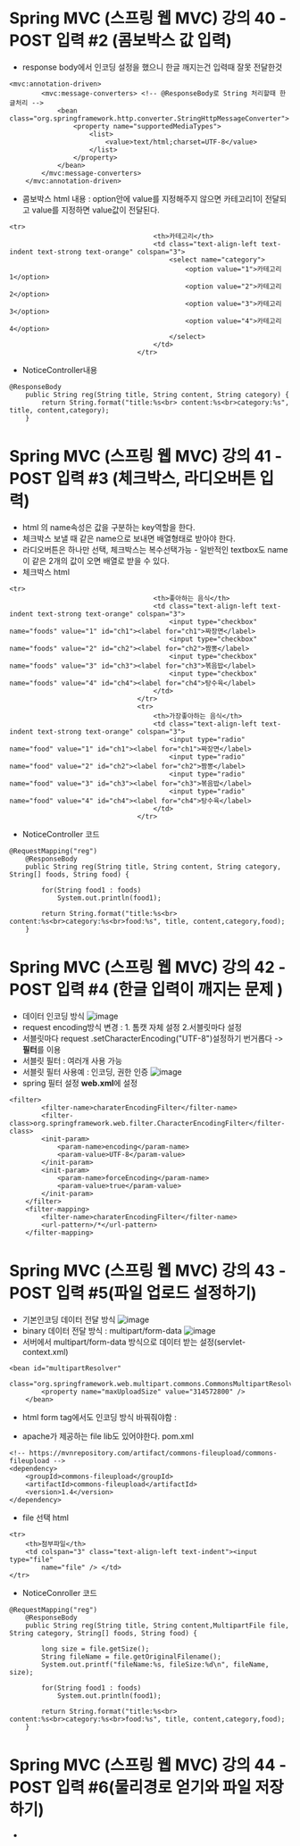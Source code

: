 # Spring MVC (스프링 웹 MVC) 강의 40 - POST 입력 #2 (콤보박스 값 입력)
* response body에서 인코딩 설정을 했으니 한글 깨지는건 입력때 잘못 전달한것
```
<mvc:annotation-driven>
		<mvc:message-converters> <!-- @ResponseBody로 String 처리할때 한글처리 -->
			<bean class="org.springframework.http.converter.StringHttpMessageConverter">
				<property name="supportedMediaTypes">
					<list>
						<value>text/html;charset=UTF-8</value>
					</list>
				</property>
			</bean>
		</mvc:message-converters>
	</mvc:annotation-driven>
```
* 콤보박스 html 내용 : option안에 value를 지정해주지 않으면  카테고리1이 전달되고 value를 지정하면 value값이 전달된다.
```
<tr>
                                    <th>카테고리</th>
                                    <td class="text-align-left text-indent text-strong text-orange" colspan="3">
                                        <select name="category">
                                        	<option value="1">카테고리1</option>
                                        	<option value="2">카테고리2</option>
                                        	<option value="3">카테고리3</option>
                                        	<option value="4">카테고리4</option>
                                        </select>
                                    </td>
                                </tr>
```
* NoticeController내용
```
@ResponseBody
	public String reg(String title, String content, String category) {
		return String.format("title:%s<br> content:%s<br>category:%s", title, content,category);
	}
```

# Spring MVC (스프링 웹 MVC) 강의 41 - POST 입력 #3 (체크박스, 라디오버튼 입력)
* html 의 name속성은 값을 구분하는 key역할을 한다.
* 체크박스 보낼 때 같은 name으로 보내면 배열형태로 받아야 한다.
* 라디오버튼은 하나만 선택, 체크박스는 복수선택가능 - 일반적인 textbox도 name이 같은 2개의 값이 오면 배열로 받을 수 있다.
* 체크박스 html
```
<tr>
                                    <th>좋아하는 음식</th>
                                    <td class="text-align-left text-indent text-strong text-orange" colspan="3">
                                        <input type="checkbox" name="foods" value="1" id="ch1"><label for="ch1">짜장면</label>
                                        <input type="checkbox" name="foods" value="2" id="ch2"><label for="ch2">짬뽕</label>
                                        <input type="checkbox" name="foods" value="3" id="ch3"><label for="ch3">볶음밥</label>
                                        <input type="checkbox" name="foods" value="4" id="ch4"><label for="ch4">탕수육</label>
                                    </td>
                                </tr>
                                <tr>
                                    <th>가장좋아하는 음식</th>
                                    <td class="text-align-left text-indent text-strong text-orange" colspan="3">
                                        <input type="radio" name="food" value="1" id="ch1"><label for="ch1">짜장면</label>
                                        <input type="radio" name="food" value="2" id="ch2"><label for="ch2">짬뽕</label>
                                        <input type="radio" name="food" value="3" id="ch3"><label for="ch3">볶음밥</label>
                                        <input type="radio" name="food" value="4" id="ch4"><label for="ch4">탕수육</label>
                                    </td>
                                </tr>
```
* NoticeController 코드
```
@RequestMapping("reg")
	@ResponseBody
	public String reg(String title, String content, String category, String[] foods, String food) {
		
		for(String food1 : foods)
			System.out.println(food1);
		
		return String.format("title:%s<br> content:%s<br>category:%s<br>food:%s", title, content,category,food);
	}
```

# Spring MVC (스프링 웹 MVC) 강의 42 - POST 입력 #4 (한글 입력이 깨지는 문제 )
* 데이터 인코딩 방식
![image](https://user-images.githubusercontent.com/40667871/223432650-bd551284-29fb-4302-930e-456e5a0c3bba.png)
* request encoding방식 변경 : 1. 톰캣 자체 설정 2.서블릿마다 설정
* 서블릿마다 request .setCharacterEncoding("UTF-8")설정하기 번거롭다 -> **필터**를 이용
* 서블릿 필터 : 여러개 사용 가능
* 서블릿 필터 사용예 : 인코딩, 권한 인증
![image](https://user-images.githubusercontent.com/40667871/223433233-65debd39-5f5c-4554-a69e-74f2fd121990.png)
* spring 필터 설정 **web.xml**에 설정
```
<filter>
		<filter-name>charaterEncodingFilter</filter-name>
		<filter-class>org.springframework.web.filter.CharacterEncodingFilter</filter-class>
		<init-param>
			<param-name>encoding</param-name>
			<param-value>UTF-8</param-value>
		</init-param>
		<init-param>
			<param-name>forceEncoding</param-name>
			<param-value>true</param-value>
		</init-param>
	</filter>
	<filter-mapping>
		<filter-name>charaterEncodingFilter</filter-name>
		<url-pattern>/*</url-pattern>
	</filter-mapping>
```

# Spring MVC (스프링 웹 MVC) 강의 43 - POST 입력 #5(파일 업로드 설정하기)
* 기본인코딩 데이터 전달 방식
![image](https://user-images.githubusercontent.com/40667871/223436373-ccb66805-4e68-47e5-b01f-9afcbc4c3553.png)
* binary 데이터 전달 방식 : multipart/form-data
![image](https://user-images.githubusercontent.com/40667871/223436590-c0fe8b4e-4637-42fc-bf10-54e448516083.png)
* 서버에서 multipart/form-data 방식으로 데이터 받는 설정(servlet-context.xml)
```
<bean id="multipartResolver"
		class="org.springframework.web.multipart.commons.CommonsMultipartResolver">
		<property name="maxUploadSize" value="314572800" />
	</bean>
```
* html form tag에서도 인코딩 방식 바꿔줘야함 : <form action="reg" method="post" enctype="multipart/form-data">
* apache가 제공하는 file lib도 있어야한다. pom.xml
```
<!-- https://mvnrepository.com/artifact/commons-fileupload/commons-fileupload -->
<dependency>
    <groupId>commons-fileupload</groupId>
    <artifactId>commons-fileupload</artifactId>
    <version>1.4</version>
</dependency>
```
* file 선택 html
```
<tr>
    <th>첨부파일</th>
    <td colspan="3" class="text-align-left text-indent"><input type="file"
	    name="file" /> </td>
</tr>
```
* NoticeConroller 코드
```
@RequestMapping("reg")
	@ResponseBody
	public String reg(String title, String content,MultipartFile file, String category, String[] foods, String food) {
		
		long size = file.getSize();
		String fileName = file.getOriginalFilename();
		System.out.printf("fileName:%s, fileSize:%d\n", fileName, size);
		
		for(String food1 : foods)
			System.out.println(food1);
		
		return String.format("title:%s<br> content:%s<br>category:%s<br>food:%s", title, content,category,food);
	}
```
	
# Spring MVC (스프링 웹 MVC) 강의 44 - POST 입력 #6(물리경로 얻기와 파일 저장하기)
* 
